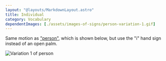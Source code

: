 ```yaml
---
layout: "@layouts/MarkdownLayout.astro"
title: Individual
category: Vocabulary
dependentImages: [./assets/images-of-signs/person-variation-1.gif]
---
```


Same motion as ["person"](../person), which is shown below,
but use the "i" hand sign instead of an open palm.

![Variation 1 of person](@signs/person-variation-1.gif)
